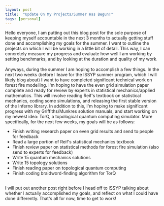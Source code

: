 ```yaml
---
layout: post
title:  "Update On My Projects/Summer Has Begun!"
tags: [personal]
---
```


<script type="text/javascript" src="http://cdn.mathjax.org/mathjax/latest/MathJax.js?config=TeX-AMS-MML_HTMLorMML"></script>

Hello everyone, I am putting out this blog post for the sole purpose of keeping myself accountable in the next 3 months to actually getting stuff done and accomplishing my
goals for the summer. I want to outline the projects on which I will be working in a little bit of detail. This way, I can concretely measure my progress and evaluate how well I am working by setting benchmarks, and by looking at the duration and quality of my work.
<br><br>
Anyways, during the summer I am hoping to accomplish a few things. In the next two weeks (before I leave for the ISSYP summer program, which I will likely blog about) I want to have completed significant technical work on forest fire modelling. I'm hoping to have the even grid simulation paper complete and ready for review by experts in statistical mechanics/applied mathematics. This will involve reading Reif's textbook on statistical mechanics, coding some simulations, and releasing the first stable version of the Inferno
library. In addition to this, I'm hoping to make significant progress with my Griffiths/Munkres solution manuals, and start working on my newest idea: TorQ, a topological quantum computing simulator. More specifically, for the next few weeks, my goals will be as follows:
<br>
<ul>
<li>Finish writing research paper on even grid results and send to people for feedback</li>
<li>Read a large portion of Reif's statistical mechanics textbook</li>
<li>Finish review paper on statistical methods for forest fire simulation (also send to experts for feedback)</li>
<li>Write 15 quantum mechanics solutions</li>
<li>Write 15 topology solutions</li>
<li>Finish reading paper on topological quantum computing</li>
<li>Finish coding braidword-finding algorithm for TorQ</li>
</ul>
<br>
I will put out another post right before I head off to ISSYP talking about whether I actually accomplished my goals, and reflect on what I could have done differently. That's all for now, time to get to work!
